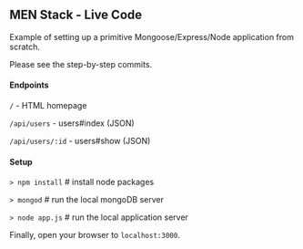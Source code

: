## MEN Stack - Live Code

Example of setting up a primitive Mongoose/Express/Node application from scratch.

Please see the step-by-step commits.

#### Endpoints
`/` - HTML homepage

`/api/users` - users#index (JSON)

`/api/users/:id` - users#show  (JSON)

#### Setup

`> npm install` # install node packages

`> mongod`      # run the local mongoDB server

`> node app.js` # run the local application server

Finally, open your browser to `localhost:3000`.
